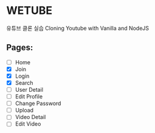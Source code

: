 # WETUBE
유튜브 클론 실습
 Cloning Youtube with Vanilla and NodeJS

 ## Pages:
 - [ ] Home
 - [x] Join
 - [x] Login
 - [x] Search
 - [ ] User Detail
 - [ ] Edit Profile
 - [ ] Change Password
 - [ ] Upload
 - [ ] Video Detail
 - [ ] Edit Video